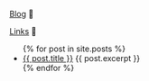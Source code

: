 [Blog](</posts/2021-08-01-meddie.md>) 📝  

[Links](</links.html>) 🔗

<html>
  <body>
<ul>
  {% for post in site.posts %}
    <li>
      <a href="{{ post.url }}">{{ post.title }}</a>
      {{ post.excerpt }}
    </li>
  {% endfor %}
</ul>
  </body>
</html>
